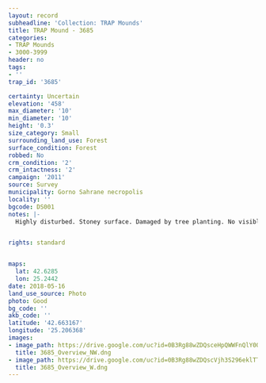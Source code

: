```yaml
---
layout: record
subheadline: 'Collection: TRAP Mounds'
title: TRAP Mound - 3685
categories:
- TRAP Mounds
- 3000-3999
header: no
tags:
- ''
trap_id: '3685'

certainty: Uncertain
elevation: '458'
max_diameter: '10'
min_diameter: '10'
height: '0.3'
size_category: Small
surrounding_land_use: Forest
surface_condition: Forest
robbed: No
crm_condition: '2'
crm_intactness: '2'
campaign: '2011'
source: Survey
municipality: Gorno Sahrane necropolis
locality: ''
bgcode: DS001
notes: |-
  Highly disturbed. Stoney surface. Damaged by tree planting. No visible robbers trenches.


rights: standard


maps:
  lat: 42.6285
  lon: 25.2442
date: 2018-05-16
land_use_source: Photo
photo: Good
bg_code: ''
akb_code: ''
latitude: '42.663167'
longitude: '25.206368'
images:
- image_path: https://drive.google.com/uc?id=0B3Rg88wZDQsceHpQWWFnQlY0OFU
  title: 3685_Overview_NW.dng
- image_path: https://drive.google.com/uc?id=0B3Rg88wZDQscVjh3S296eklTT2s
  title: 3685_Overview_W.dng
---
```

